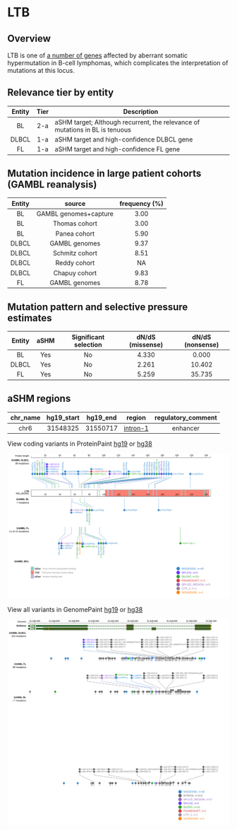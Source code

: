 # LTB
## Overview
LTB is one of [a number of genes](https://github.com/morinlab/LLMPP/wiki/ashm) affected by aberrant somatic hypermutation in B-cell lymphomas, which complicates the interpretation of mutations at this locus.

## Relevance tier by entity

|Entity|Tier|Description                           |
|:------:|:----:|--------------------------------------|
|BL    |2-a | aSHM target; Although recurrent, the relevance of mutations in BL is tenuous |
|DLBCL |1-a | aSHM target and high-confidence DLBCL gene            |
|FL    |1-a | aSHM target and high-confidence FL gene               |

## Mutation incidence in large patient cohorts (GAMBL reanalysis)

|Entity|source               |frequency (%)|
|:------:|:---------------------:|:-------------:|
|BL    |GAMBL genomes+capture|3.00         |
|BL    |Thomas cohort        |3.00         |
|BL    |Panea cohort         |5.90         |
|DLBCL |GAMBL genomes        |9.37         |
|DLBCL |Schmitz cohort       |8.51         |
|DLBCL |Reddy cohort         |  NA         |
|DLBCL |Chapuy cohort        |9.83         |
|FL    |GAMBL genomes        |8.78         |

## Mutation pattern and selective pressure estimates

|Entity|aSHM|Significant selection|dN/dS (missense)|dN/dS (nonsense)|
|:------:|:----:|:---------------------:|:----------------:|:----------------:|
|BL    |Yes |No                   |4.330           | 0.000          |
|DLBCL |Yes |No                   |2.261           |10.402          |
|FL    |Yes |No                   |5.259           |35.735          |

## aSHM regions

|chr_name|hg19_start|hg19_end|region                                                                                        |regulatory_comment|
|:--------:|:----------:|:--------:|:----------------------------------------------------------------------------------------------:|:------------------:|
|chr6    |31548325  |31550717|[intron-1](https://genome.ucsc.edu/s/rdmorin/GAMBL%20hg19?position=chr6%3A31548325%2D31550717)|enhancer          |


View coding variants in ProteinPaint [hg19](https://www.bcgsc.ca/downloads/morinlab/GAMBL/test/genes/LTB_protein.html)  or [hg38](https://www.bcgsc.ca/downloads/morinlab/GAMBL/test/genes/LTB_protein_hg38.html)

![image](images/proteinpaint/LTB_NM_002341.svg)

View all variants in GenomePaint [hg19](https://www.bcgsc.ca/downloads/morinlab/GAMBL/test/genes/LTB.html)  or [hg38](https://www.bcgsc.ca/downloads/morinlab/GAMBL/test/genes/LTB_hg38.html)

![image](images/proteinpaint/LTB.svg)
